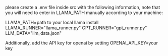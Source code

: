 please create a .env file inside src with the following information, note that you will need to enter in LLAMA_PATH manually according to your machine:

LLAMA_PATH=path to your local llama install
LLAMA_RUNNER="llama_runner.py"
GPT_RUNNER="gpt_runner.py"
LLM_DATA="llm_data.json"


Additionally, add the API key for openai by setting 
OPENAI_API_KEY=your key
